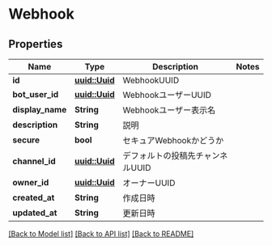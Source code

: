 # Webhook

## Properties

Name | Type | Description | Notes
------------ | ------------- | ------------- | -------------
**id** | [**uuid::Uuid**](uuid::Uuid.md) | WebhookUUID | 
**bot_user_id** | [**uuid::Uuid**](uuid::Uuid.md) | WebhookユーザーUUID | 
**display_name** | **String** | Webhookユーザー表示名 | 
**description** | **String** | 説明 | 
**secure** | **bool** | セキュアWebhookかどうか | 
**channel_id** | [**uuid::Uuid**](uuid::Uuid.md) | デフォルトの投稿先チャンネルUUID | 
**owner_id** | [**uuid::Uuid**](uuid::Uuid.md) | オーナーUUID | 
**created_at** | **String** | 作成日時 | 
**updated_at** | **String** | 更新日時 | 

[[Back to Model list]](../README.md#documentation-for-models) [[Back to API list]](../README.md#documentation-for-api-endpoints) [[Back to README]](../README.md)



